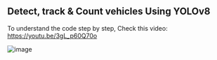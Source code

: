 ## Detect, track & Count vehicles Using YOLOv8  

To understand the code step by step, Check this video: https://youtu.be/3gL_p60Q70o

![image](https://github.com/AarohiSingla/Detect--track-and-Count-using-YOLOv8/assets/60029146/2642b1d6-39d7-43ff-a2a8-597cc61476c3)
